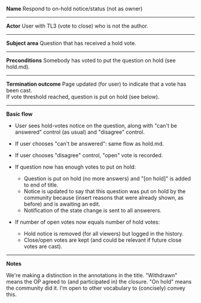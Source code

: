 **Name**
Respond to on-hold notice/status (not as owner)

----

**Actor**
User with TL3 (vote to close) who is not the author.

----

**Subject area**
Question that has received a hold vote.  

----

**Preconditions**
Somebody has voted to put the question on hold (see hold.md).

----

**Termination outcome**
Page updated (for user) to indicate that a vote has been cast.  
If vote threshold reached, question is put on hold (see below).

----

**Basic flow**

- User sees hold-votes notice on the question, along with "can't be answered" control (as usual) and "disagree" control.
- If user chooses "can't be answered": same flow as hold.md.
- If user chooses "disagree" control, "open" vote is recorded.

- If question now has enough votes to put on hold:
    - Question is put on hold (no more answers) and "[on hold]" is added to end of title.
    - Notice is updated to say that this question was put on hold by the community because (insert reasons that were already shown, as before) and is awaiting an edit.
    - Notification of the state change is sent to all answerers.

- If number of open votes now equals number of hold votes:
  - Hold notice is removed (for all viewers) but logged in the history.
  - Close/open votes are kept (and could be relevant if future close votes are cast).


----

**Notes**

We're making a distinction in the annotations in the title.  "Withdrawn" means the OP agreed to (and participated in) the closure.  "On hold" means the community did it.  I'm open to other vocabulary to (concisely) convey this.
